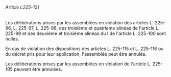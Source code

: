 ###### Article L225-121

Les délibérations prises par les assemblées en violation des articles L. 225-96, L. 225-97, L. 225-98, des troisième et quatrième alinéas de l'article L. 225-99 et des deuxième et troisième alinéas du I de l'article L. 225-100 sont nulles.

En cas de violation des dispositions des articles L. 225-115 et L. 225-116 ou du décret pris pour leur application, l'assemblée peut être annulée.

Les délibérations prises par les assemblées en violation de l'article L. 225-105 peuvent être annulées.


